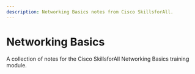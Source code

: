 ```yaml
---
description: Networking Basics notes from Cisco SkillsforAll.
---
```


# Networking Basics

A collection of notes for the Cisco SkillsforAll Networking Basics training module.
